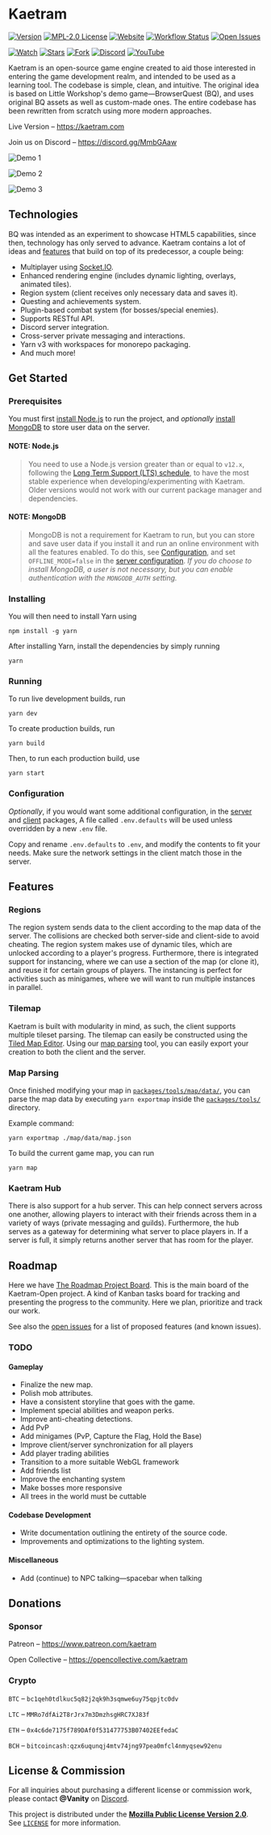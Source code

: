 # Kaetram

[![Version](https://img.shields.io/github/package-json/v/Kaetram/Kaetram-Open)](https://github.com/Kaetram/Kaetram-Open/releases/latest 'Version')
[![MPL-2.0 License](https://img.shields.io/github/license/Kaetram/Kaetram-Open)][license]
[![Website](https://img.shields.io/website?url=https%3A%2F%2Fkaetram.com&style=flat)](https://kaetram.com 'Website')
[![Workflow Status](https://img.shields.io/github/workflow/status/Kaetram/Kaetram-Open/Kaetram-Open%20CI)](https://github.com/Kaetram/Kaetram-Open/actions 'Workflow Status')
[![Open Issues](https://img.shields.io/github/issues/Kaetram/Kaetram-Open)][issues]

[![Watch](https://img.shields.io/github/watchers/Kaetram/Kaetram-Open?style=social&icon=github)](https://github.com/Kaetram/Kaetram-Open/subscription 'Watch')
[![Stars](https://img.shields.io/github/stars/Kaetram/Kaetram-Open?style=social&icon=github)](https://github.com/Kaetram/Kaetram-Open/stargazers 'Stars')
[![Fork](https://img.shields.io/github/forks/Kaetram/Kaetram-Open?style=social&icon=github)](https://github.com/Kaetram/Kaetram-Open/fork 'Fork')
[![Discord](https://img.shields.io/discord/583033499741847574?logo=discord&color=7289da&style=flat)][discord]
[![YouTube](https://img.shields.io/badge/YouTube-white?logo=youtube&logoColor=f00)](https://www.youtube.com/channel/UCBbxPvvBlEsBi3sWiPJA6wQ 'YouTube')

Kaetram is an open-source game engine created to aid those interested in entering the game
development realm, and intended to be used as a learning tool. The codebase is simple, clean, and
intuitive. The original idea is based on Little Workshop's demo game&mdash;BrowserQuest (BQ), and
uses original BQ assets as well as custom-made ones. The entire codebase has been rewritten from
scratch using more modern approaches.

Live Version &ndash; <https://kaetram.com>

Join us on Discord &ndash; <https://discord.gg/MmbGAaw>

![Demo 1](https://i.imgur.com/slnzrZB.png 'Demo 1')

![Demo 2](https://i.imgur.com/jS5d3oq.png 'Demo 2')

![Demo 3](https://i.imgur.com/cZTFqnd.png 'Demo 3')

## Technologies

BQ was intended as an experiment to showcase HTML5 capabilities, since then, technology has only
served to advance. Kaetram contains a lot of ideas and [features](#features) that build on top of
its predecessor, a couple being:

- Multiplayer using [Socket.IO](https://socket.io).
- Enhanced rendering engine (includes dynamic lighting, overlays, animated tiles).
- Region system (client receives only necessary data and saves it).
- Questing and achievements system.
- Plugin-based combat system (for bosses/special enemies).
- Supports RESTful API.
- Discord server integration.
- Cross-server private messaging and interactions.
- Yarn v3 with workspaces for monorepo packaging.
- And much more!

## Get Started

### Prerequisites

You must first [install Node.js](https://nodejs.org/en/download/) to run the project, and
_optionally_ [install MongoDB](https://www.mongodb.com/try/download/community) to store user data on
the server.

#### NOTE: Node.js

> You need to use a Node.js version greater than or equal to `v12.x`, following the
> [Long Term Support (LTS) schedule](https://nodejs.org/en/about/releases/), to have the most stable
> experience when developing/experimenting with Kaetram. Older versions would not work with our
> current package manager and dependencies.

#### NOTE: MongoDB

> MongoDB is not a requirement for Kaetram to run, but you can store and save user data if you
> install it and run an online environment with all the features enabled. To do this, see
> [Configuration](#configuration), and set `OFFLINE_MODE=false` in the
> [server configuration](packages/server/.env). _If you do choose to install MongoDB, a user is not
> necessary, but you can enable authentication with the `MONGODB_AUTH` setting._

### Installing

You will then need to install Yarn using

```console
npm install -g yarn
```

After installing Yarn, install the dependencies by simply running

```console
yarn
```

### Running

To run live development builds, run

```console
yarn dev
```

To create production builds, run

```console
yarn build
```

Then, to run each production build, use

```console
yarn start
```

### Configuration

_Optionally_, if you would want some additional configuration, in the [server](packages/server/) and
[client](packages/client/) packages, A file called `.env.defaults` will be used unless overridden by
a new `.env` file.

Copy and rename `.env.defaults` to `.env`, and modify the contents to fit your needs. Make sure the
network settings in the client match those in the server.

## Features

### Regions

The region system sends data to the client according to the map data of the server. The collisions
are checked both server-side and client-side to avoid cheating. The region system makes use of
dynamic tiles, which are unlocked according to a player's progress. Furthermore, there is integrated
support for instancing, where we can use a section of the map (or clone it), and reuse it for
certain groups of players. The instancing is perfect for activities such as minigames, where we will
want to run multiple instances in parallel.

### Tilemap

Kaetram is built with modularity in mind, as such, the client supports multiple tileset parsing. The
tilemap can easily be constructed using the [Tiled Map Editor](https://www.mapeditor.org/). Using
our [map parsing](#map-parsing) tool, you can easily export your creation to both the client and the
server.

### Map Parsing

Once finished modifying your map in [`packages/tools/map/data/`](packages/tools/map/data/), you can
parse the map data by executing `yarn exportmap` inside the [`packages/tools/`](packages/tools/)
directory.

Example command:

```console
yarn exportmap ./map/data/map.json
```

To build the current game map, you can run

```console
yarn map
```

### Kaetram Hub

There is also support for a hub server. This can help connect servers across one another, allowing
players to interact with their friends across them in a variety of ways (private messaging and
guilds). Furthermore, the hub serves as a gateway for determining what server to place players in.
If a server is full, it simply returns another server that has room for the player.

## Roadmap

Here we have [The Roadmap Project Board](https://github.com/Kaetram/Kaetram-Open/projects/1). This
is the main board of the Kaetram-Open project. A kind of Kanban tasks board for tracking and
presenting the progress to the community. Here we plan, prioritize and track our work.

See also the [open issues][issues] for a list of proposed features (and known issues).

### TODO

#### Gameplay

- Finalize the new map.
- Polish mob attributes.
- Have a consistent storyline that goes with the game.
- Implement special abilities and weapon perks.
- Improve anti-cheating detections.
- Add PvP
- Add minigames (PvP, Capture the Flag, Hold the Base)
- Improve client/server synchronization for all players
- Add player trading abilities
- Transition to a more suitable WebGL framework
- Add friends list
- Improve the enchanting system
- Make bosses more responsive
- All trees in the world must be cuttable

#### Codebase Development

- Write documentation outlining the entirety of the source code.
- Improvements and optimizations to the lighting system.

#### Miscellaneous

- Add (continue) to NPC talking&mdash;spacebar when talking

## Donations

### Sponsor

Patreon &ndash; <https://www.patreon.com/kaetram>

Open Collective &ndash; <https://opencollective.com/kaetram>

### Crypto

`BTC` &ndash; `bc1qeh0tdlkuc5q82j2qk9h3sqmwe6uy75qpjtc0dv`

`LTC` &ndash; `MMRo7dfAi2T8rJrx7m3DmzhsgHRC7XJ83f`

`ETH` &ndash; `0x4c6de7175f789DAf0f531477753B07402EEfedaC`

`BCH` &ndash; `bitcoincash:qzx6uqunqj4mtv74jng97pea0mfcl4nmyqsew92enu`

## License & Commission

For all inquiries about purchasing a different license or commission work, please contact
**@Vanity** on [Discord][discord].

This project is distributed under the
**[Mozilla Public License Version 2.0](https://choosealicense.com/licenses/mpl-2.0/)**. See
[`LICENSE`][license] for more information.

[license]: LICENSE 'Project License'
[issues]: https://github.com/Kaetram/Kaetram-Open/issues 'Open Issues'
[discord]: https://discord.gg/MmbGAaw 'Join Discord'
